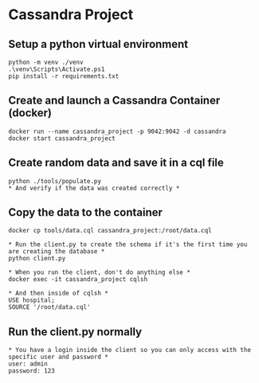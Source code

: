 # Cassandra Project
## Setup a python virtual environment
    python -m venv ./venv
    .\venv\Scripts\Activate.ps1
    pip install -r requirements.txt

## Create and launch a Cassandra Container (docker)
    docker run --name cassandra_project -p 9042:9042 -d cassandra
    docker start cassandra_project

## Create random data and save it in a cql file
    python ./tools/populate.py
    * And verify if the data was created correctly *

## Copy the data to the container
    docker cp tools/data.cql cassandra_project:/root/data.cql

    * Run the client.py to create the schema if it's the first time you are creating the database *
    python client.py

    * When you run the client, don't do anything else *
    docker exec -it cassandra_project cqlsh

    * And then inside of cqlsh *
    USE hospital;
    SOURCE '/root/data.cql'

## Run the client.py normally
    * You have a login inside the client so you can only access with the specific user and password *
    user: admin
    password: 123
